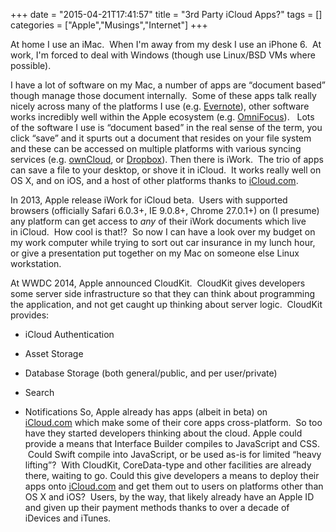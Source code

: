 +++
date = "2015-04-21T17:41:57"
title = "3rd Party iCloud Apps?"
tags = []
categories = ["Apple","Musings","Internet"]
+++

At home I use an iMac.  When I'm away from my desk I use an iPhone 6.  At work, I'm forced to deal with Windows (though use Linux/BSD VMs where possible). 
 
I have a lot of software on my Mac, a number of apps are “document based” though manage those document internally.  Some of these apps talk really nicely across many of the platforms I use (e.g. [Evernote][1]), other software works incredibly well within the Apple ecosystem (e.g. [OmniFocus][2]).   
Lots of the software I use is “document based” in the real sense of the term, you click “save” and it spurts out a document that resides on your file system and these can be accessed on multiple platforms with various syncing services (e.g. [ownCloud][3], or [Dropbox][4]). 
Then there is iWork.  The trio of apps can save a file to your desktop, or shove it in iCloud.  It works really well on OS X, and on iOS, and a host of other platforms thanks to [iCloud.com][5]. 
 
In 2013, Apple release iWork for iCloud beta.  Users with supported browsers (officially Safari 6.0.3+, IE 9.0.8+, Chrome 27.0.1+) on (I presume) any platform can get access to _any_ of their iWork documents which live in iCloud.  How cool is that!?  So now I can have a look over my budget on my work computer while trying to sort out car insurance in my lunch hour, or give a presentation put together on my Mac on someone else Linux workstation. 
 
At WWDC 2014, Apple announced CloudKit.  CloudKit gives developers some server side infrastructure so that they can think about programming the application, and not get caught up thinking about server logic.  CloudKit provides: 

* iCloud Authentication
* Asset Storage
* Database Storage (both general/public, and per user/private)
* Search
* Notifications 
So, Apple already has apps (albeit in beta) on [iCloud.com][6] which make some of their core apps cross-platform.  So too have they started developers thinking about the cloud. 
Apple could provide a means that Interface Builder compiles to JavaScript and CSS.  Could Swift compile into JavaScript, or be used as-is for limited “heavy lifting”?  With CloudKit, CoreData-type and other facilities are already there, waiting to go. 
Could this give developers a means to deploy their apps onto [iCloud.com][7] and get them out to users on platforms other than OS X and iOS?  Users, by the way, that likely already have an Apple ID and given up their payment methods thanks to over a decade of iDevices and iTunes.

  [1]: https://evernote.com
  [2]: https://www.omnigroup.com/omnifocus/
  [3]: https://owncloud.org
  [4]: https://www.dropbox.com/
  [5]: http://iCloud.com
  [6]: http://icloud.com
  [7]: http://iCloud.com
